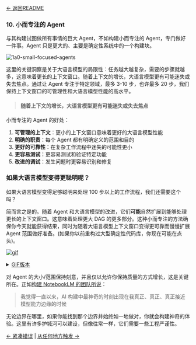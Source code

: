 [← 返回README](https://github.com/humanlayer/12-factor-agents/blob/main/README.md)

### 10. 小而专注的 Agent

与其构建试图做所有事情的巨大 Agent，不如构建小而专注的 Agent，专门做好一件事。Agent 只是更大的、主要是确定性系统中的一个构建块。

![1a0-small-focused-agents](https://github.com/humanlayer/12-factor-agents/blob/main/img/1a0-small-focused-agents.png)

这里的关键洞察是关于大语言模型的局限性：任务越大越复杂，需要的步骤就越多，这意味着更长的上下文窗口。随着上下文的增长，大语言模型更有可能迷失或失去焦点。通过让 Agent 专注于特定领域，最多 3-10 步，也许最多 20 步，我们保持上下文窗口的可管理性和大语言模型性能的高水平。

> #### 随着上下文的增长，大语言模型更有可能迷失或失去焦点

小而专注的 Agent 的好处：

1. **可管理的上下文**：更小的上下文窗口意味着更好的大语言模型性能
2. **明确的职责**：每个 Agent 都有明确定义的范围和目的
3. **更好的可靠性**：在复杂工作流程中迷失的可能性更小
4. **更容易测试**：更容易测试和验证特定功能
5. **改进的调试**：发生问题时更容易识别和修复

### 如果大语言模型变得更聪明呢？

如果大语言模型变得足够聪明来处理 100 步以上的工作流程，我们还需要这个吗？

简而言之是的。随着 Agent 和大语言模型的改进，它们**可能**自然扩展到能够处理更长的上下文窗口。这意味着处理更大 DAG 的更多部分。这种小而专注的方法确保你今天就能获得结果，同时为随着大语言模型上下文窗口变得更可靠而慢慢扩展 Agent 范围做好准备。(如果你以前重构过大型确定性代码库，你现在可能在点头)。

[![gif](https://github.com/humanlayer/12-factor-agents/blob/main/img/1a5-agent-scope-grow.gif)](https://github.com/user-attachments/assets/0cd3f52c-046e-4d5e-bab4-57657157c82f
)

<details>
<summary><a href="https://github.com/humanlayer/12-factor-agents/blob/main/img/1a5-agent-scope-grow.gif">GIF版本</a></summary>
![gif](https://github.com/humanlayer/12-factor-agents/blob/main/img/1a5-agent-scope-grow.gif)
</details>

对 Agent 的大小/范围保持刻意，并且仅以允许你保持质量的方式增长，这是关键所在。正如[构建 NotebookLM 的团队所说](https://open.substack.com/pub/swyx/p/notebooklm?selection=08e1187c-cfee-4c63-93c9-71216640a5f8&utm_campaign=post-share-selection&utm_medium=web)：

> 我觉得一直以来，AI 构建中最神奇的时刻出现在我真正、真正、真正接近模型能力边缘的时候

无论边界在哪里，如果你能找到那个边界并始终如一地做对，你就会构建神奇的体验。这里有许多护城河可以建设，但像往常一样，它们需要一些工程严谨性。

[← 紧凑错误](https://github.com/humanlayer/12-factor-agents/blob/main/content/factor-09-compact-errors.md) | [从任何地方触发 →](https://github.com/humanlayer/12-factor-agents/blob/main/content/factor-11-trigger-from-anywhere.md)